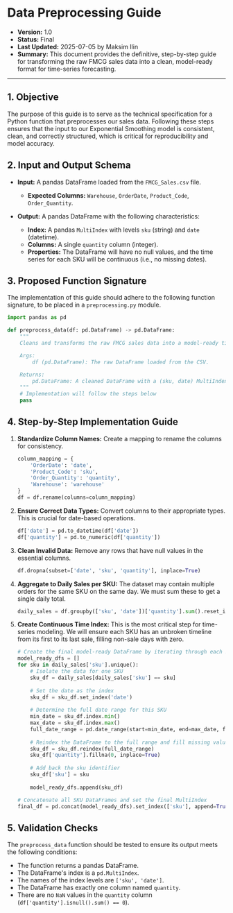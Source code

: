 
# Data Preprocessing Guide

- **Version:** 1.0
- **Status:** Final
- **Last Updated:** 2025-07-05 by Maksim Ilin
- **Summary:** This document provides the definitive, step-by-step guide for transforming the raw FMCG sales data into a clean, model-ready format for time-series forecasting.

---

## 1. Objective

The purpose of this guide is to serve as the technical specification for a Python function that preprocesses our sales data. Following these steps ensures that the input to our Exponential Smoothing model is consistent, clean, and correctly structured, which is critical for reproducibility and model accuracy.

## 2. Input and Output Schema

*   **Input:** A pandas DataFrame loaded from the `FMCG_Sales.csv` file.
    *   **Expected Columns:** `Warehouse`, `OrderDate`, `Product_Code`, `Order_Quantity`.

*   **Output:** A pandas DataFrame with the following characteristics:
    *   **Index:** A pandas `MultiIndex` with levels `sku` (string) and `date` (datetime).
    *   **Columns:** A single `quantity` column (integer).
    *   **Properties:** The DataFrame will have no null values, and the time series for each SKU will be continuous (i.e., no missing dates).

## 3. Proposed Function Signature

The implementation of this guide should adhere to the following function signature, to be placed in a `preprocessing.py` module.

```python
import pandas as pd

def preprocess_data(df: pd.DataFrame) -> pd.DataFrame:
    """
    Cleans and transforms the raw FMCG sales data into a model-ready time-series format.

    Args:
        df (pd.DataFrame): The raw DataFrame loaded from the CSV.

    Returns:
        pd.DataFrame: A cleaned DataFrame with a (sku, date) MultiIndex and a 'quantity' column.
    """
    # Implementation will follow the steps below
    pass
```

## 4. Step-by-Step Implementation Guide

1.  **Standardize Column Names:**
    Create a mapping to rename the columns for consistency.

    ```python
    column_mapping = {
        'OrderDate': 'date',
        'Product_Code': 'sku',
        'Order_Quantity': 'quantity',
        'Warehouse': 'warehouse'
    }
    df = df.rename(columns=column_mapping)
    ```

2.  **Ensure Correct Data Types:**
    Convert columns to their appropriate types. This is crucial for date-based operations.

    ```python
    df['date'] = pd.to_datetime(df['date'])
    df['quantity'] = pd.to_numeric(df['quantity'])
    ```

3.  **Clean Invalid Data:**
    Remove any rows that have null values in the essential columns.

    ```python
    df.dropna(subset=['date', 'sku', 'quantity'], inplace=True)
    ```

4.  **Aggregate to Daily Sales per SKU:**
    The dataset may contain multiple orders for the same SKU on the same day. We must sum these to get a single daily total.

    ```python
    daily_sales = df.groupby(['sku', 'date'])['quantity'].sum().reset_index()
    ```

5.  **Create Continuous Time Index:**
    This is the most critical step for time-series modeling. We will ensure each SKU has an unbroken timeline from its first to its last sale, filling non-sale days with zero.

    ```python
    # Create the final model-ready DataFrame by iterating through each SKU
    model_ready_dfs = []
    for sku in daily_sales['sku'].unique():
        # Isolate the data for one SKU
        sku_df = daily_sales[daily_sales['sku'] == sku]
        
        # Set the date as the index
        sku_df = sku_df.set_index('date')
        
        # Determine the full date range for this SKU
        min_date = sku_df.index.min()
        max_date = sku_df.index.max()
        full_date_range = pd.date_range(start=min_date, end=max_date, freq='D')
        
        # Reindex the DataFrame to the full range and fill missing values with 0
        sku_df = sku_df.reindex(full_date_range)
        sku_df['quantity'].fillna(0, inplace=True)
        
        # Add back the sku identifier
        sku_df['sku'] = sku
        
        model_ready_dfs.append(sku_df)

    # Concatenate all SKU DataFrames and set the final MultiIndex
    final_df = pd.concat(model_ready_dfs).set_index(['sku'], append=True).reorder_levels(['sku', 'date'])
    ```

## 5. Validation Checks

The `preprocess_data` function should be tested to ensure its output meets the following conditions:

*   The function returns a pandas DataFrame.
*   The DataFrame's index is a `pd.MultiIndex`.
*   The names of the index levels are `['sku', 'date']`.
*   The DataFrame has exactly one column named `quantity`.
*   There are no `NaN` values in the `quantity` column (`df['quantity'].isnull().sum() == 0`).